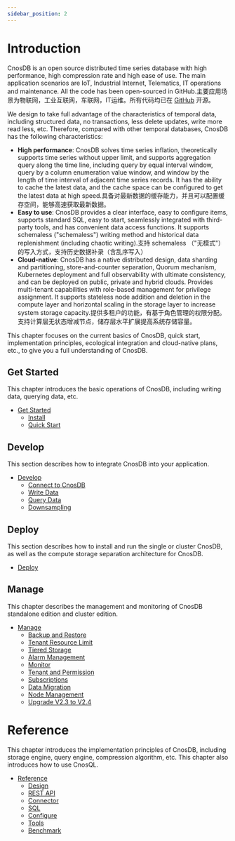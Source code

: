 ```yaml
---
sidebar_position: 2
---
```


# Introduction

CnosDB is an open source distributed time series database with high performance, high compression rate and high ease of use. The main application scenarios are IoT, Industrial Internet, Telematics, IT operations and maintenance. All the code has been open-sourced in GitHub.主要应用场景为物联网，工业互联网，车联网，IT运维。所有代码均已在 [GitHub](https://github.com/cnosdb/cnosdb) 开源。

We design to take full advantage of the characteristics of temporal data, including structured data, no transactions, less delete updates, write more read less, etc. Therefore, compared with other temporal databases, CnosDB has the following characteristics:

- **High performance**: CnosDB solves time series inflation, theoretically supports time series without upper limit, and supports aggregation query along the time line, including query by equal interval window, query by a column enumeration value window, and window by the length of time interval of adjacent time series records. It has the ability to cache the latest data, and the cache space can be configured to get the latest data at high speed.具备对最新数据的缓存能力，并且可以配置缓存空间，能够高速获取最新数据。
- **Easy to use**: CnosDB provides a clear interface, easy to configure items, supports standard SQL, easy to start, seamlessly integrated with third-party tools, and has convenient data access functions. It supports schemaless ("schemaless") writing method and historical data replenishment (including chaotic writing).支持 schemaless （"无模式"）的写入方式，支持历史数据补录（含乱序写入）
- **Cloud-native**: CnosDB has a native distributed design, data sharding and partitioning, store-and-counter separation, Quorum mechanism, Kubernetes deployment and full observability with ultimate consistency, and can be deployed on public, private and hybrid clouds. Provides multi-tenant capabilities with role-based management for privilege assignment. It supports stateless node addition and deletion in the compute layer and horizontal scaling in the storage layer to increase system storage capacity.提供多租户的功能，有基于角色管理的权限分配。支持计算层无状态增减节点，储存层水平扩展提高系统存储容量。

This chapter focuses on the current basics of CnosDB, quick start, implementation principles, ecological integration and cloud-native plans, etc., to give you a full understanding of CnosDB.

## Get Started

This chapter introduces the basic operations of CnosDB, including writing data, querying data, etc.

- [Get Started](./start)
  - [Install](./start/install.md)
  - [Quick Start](./start/quick_start.md)

## Develop

This section describes how to integrate CnosDB into your application.

- [Develop](./develop)
  - [Connect to CnosDB](./develop/api.md)
  - [Write Data](./develop/write.md)
  - [Query Data](./develop/query.md)
  - [Downsampling](./develop/downsampling.md)

## Deploy

This section describes how to install and run the single or cluster CnosDB, as well as the compute storage separation architecture for CnosDB.

- [Deploy](./deploy)

## Manage

This chapter describes the management and monitoring of CnosDB standalone edition and cluster edition.

- [Manage](./manage)
  - [Backup and Restore](./manage/backup.md)
  - [Tenant Resource Limit](./manage/resource_limit.md)
  - [Tiered Storage](./manage/tiered_storage.md)
  - [Alarm Management](./manage/alarm_manage.md)
  - [Monitor](./manage/monitor.md)
  - [Tenant and Permission](./manage/tenant.md)
  - [Subscriptions](./manage/subscriptions.md)
  - [Data Migration](./manage/datax.md)
  - [Node Management](./manage/node_manage.md)
  - [Upgrade V2.3 to V2.4](./manage/upgrade_v2.3_to_v2.4.md)

# Reference

This chapter introduces the implementation principles of CnosDB, including storage engine, query engine, compression algorithm, etc. This chapter also introduces how to use CnosQL.

- [Reference](./reference)
  - [Design](./reference/concept_design)
  - [REST API](./reference/rest_api.md)
  - [Connector](reference/connector/README.md)
  - [SQL](./reference/sql.md)
  - [Configure](./reference/config.md)
  - [Tools](./reference/tools.md)
  - [Benchmark](./reference/performance.md)
